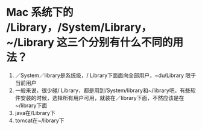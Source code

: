 # Mac 系统下的 /Library，/System/Library，~/Library 这三个分别有什么不同的用法？

1. ／System／library是系统级，/ Library下面面向全部用户，~du/Library 限于当前用户
2. 一般来说，很少碰/ Library，都是用到/System/library和~/library吧，有些软件安装的时候，选择所有用户可用，就装在／library下面，不然应该是在~/library下面
3. java在/Library下
4. tomcat在~/library下